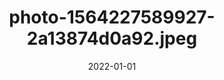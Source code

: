 ---
title: "photo-1564227589927-2a13874d0a92.jpeg"
src: "../../assets/images/photo-1564227589927-2a13874d0a92.jpeg"
date: 2022-01-01
---